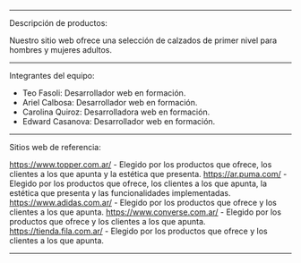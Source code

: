 ------------------------------------------------------------------------------------------------------------------

Descripción de productos:

Nuestro sitio web ofrece una selección de calzados de primer nivel para hombres y mujeres adultos.

------------------------------------------------------------------------------------------------------------------

Integrantes del equipo:

- Teo Fasoli: Desarrollador web en formación.
- Ariel Calbosa: Desarrollador web en formación.
- Carolina Quiroz: Desarrolladora web en formación.
- Edward Casanova: Desarrollador web en formación.

------------------------------------------------------------------------------------------------------------------

Sitios web de referencia:

https://www.topper.com.ar/   - Elegido por los productos que ofrece, los clientes a los que apunta y la estética que presenta.
https://ar.puma.com/         - Elegido por los productos que ofrece, los clientes a los que apunta, la estética que presenta y las funcionalidades implementadas.
https://www.adidas.com.ar/   - Elegido por los productos que ofrece y los clientes a los que apunta.
https://www.converse.com.ar/ - Elegido por los productos que ofrece y los clientes a los que apunta.
https://tienda.fila.com.ar/  - Elegido por los productos que ofrece y los clientes a los que apunta.

------------------------------------------------------------------------------------------------------------------